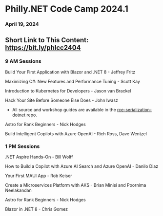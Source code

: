 # Philly.NET Code Camp 2024.1

### April 19, 2024

## Short Link to This Content: https://bit.ly/phlcc2404

### 9 AM Sessions

Build Your First Application with Blazor and .NET 8 - Jeffrey Fritz

Maximizing C#: New Features and Performance Tuning - Scott Kay

Introduction to Kubernetes for Developers - Jason van Brackel

Hack Your Site Before Someone Else Does - John Iwasz
-  All source and workshop guides are available in the [rce-serialization-dotnet](https://github.com/johniwasz/rce-serialization-dotnet) repo.

Astro for Rank Beginners - Nick Hodges

Build Intelligent Copilots with Azure OpenAI - Rich Ross, Dave Wentzel

### 1 PM Sessions

.NET Aspire Hands-On - Bill Wolff

How to Build a Copilot with Azure AI Search and Azure OpenAI - Danilo Diaz

Your First MAUI App - Rob Keiser

Create a Microservices Platform with AKS - Brian Minisi and Poornima Neelakandan

Astro for Rank Beginners - Nick Hodges

Blazor in .NET 8 - Chris Gomez